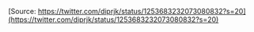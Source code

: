 [Source: https://twitter.com/diprjk/status/1253683232073080832?s=20](https://twitter.com/diprjk/status/1253683232073080832?s=20)
